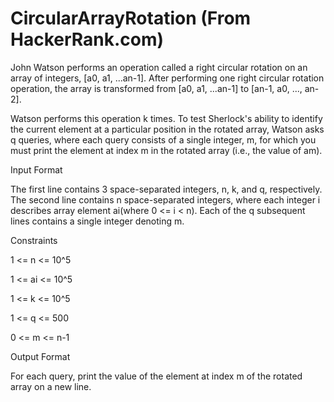 # CircularArrayRotation (From HackerRank.com)

John Watson performs an operation called a right circular rotation on an array of integers, [a0, a1, ...an-1]. After performing one right circular rotation operation, the array is transformed from [a0, a1, ...an-1] to [an-1, a0, ..., an-2].

Watson performs this operation k times. To test Sherlock's ability to identify the current element at a particular position in the rotated array, Watson asks q queries, where each query consists of a single integer, m, for which you must print the element at index m in the rotated array (i.e., the value of am).


Input Format

The first line contains 3 space-separated integers, n, k, and q, respectively. 
The second line contains n space-separated integers, where each integer i describes array element ai(where 0 <= i < n). 
Each of the q subsequent lines contains a single integer denoting m.


Constraints

1 <= n <= 10^5

1 <= ai <= 10^5

1 <= k <= 10^5

1 <= q <= 500

0 <= m <= n-1


Output Format

For each query, print the value of the element at index m of the rotated array on a new line.
